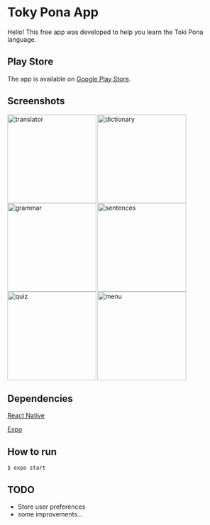 # Toky Pona App

Hello! This free app was developed to help you learn the Toki Pona language.

## Play Store

The app is available on [Google Play Store](https://play.google.com/store/apps/details?id=com.seralto.tokipona).

## Screenshots

<div>
  <img src="https://sergiotoledo.com.br/toki-pona/translator-en.png" alt="translator" width="200" align="left"/>
  <img src="https://sergiotoledo.com.br/toki-pona/dictionary-en.png" alt="dictionary" width="200" align="left"/>
  <img src="https://sergiotoledo.com.br/toki-pona/grammar-en.png" alt="grammar" width="200" align="left"/>
  <img src="https://sergiotoledo.com.br/toki-pona/sentences-en.png" alt="sentences" width="200" align="left"/>
  <img src="https://sergiotoledo.com.br/toki-pona/quiz-en.png" alt="quiz" width="200" align="left"/>
  <img src="https://sergiotoledo.com.br/toki-pona/menu-en.png" alt="menu" width="200" />
</div>

## Dependencies

[React Native](https://reactnative.dev/)

[Expo](https://expo.dev/)

## How to run

```shell
$ expo start
```

## TODO

- Store user preferences
- some improvements...
